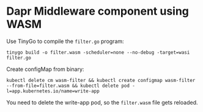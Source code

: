 # Dapr Middleware component using WASM

Use TinyGo to compile the `filter.go` program:

```
tinygo build -o filter.wasm -scheduler=none --no-debug -target=wasi filter.go
```


Create configMap from binary: 

```
kubectl delete cm wasm-filter && kubectl create configmap wasm-filter --from-file=filter.wasm && kubectl delete pod -l=app.kubernetes.io/name=write-app
```

You need to delete the write-app pod, so the `filter.wasm` file gets reloaded. 



